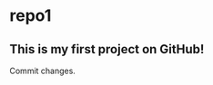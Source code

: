# repo1
This is my first project on GitHub!
-------------------------------------------
Commit changes.
